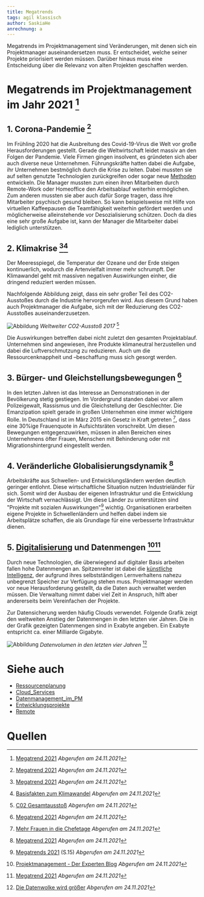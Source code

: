 ```yaml
---
title: Megatrends
tags: agil klassisch 
author: SaskiaHe 
anrechnung: a
---
```


Megatrends im Projektmanagement sind Veränderungen, mit denen sich ein Projektmanager auseinandersetzen muss. Er entscheidet, welche seiner Projekte priorisiert werden müssen. Darüber hinaus muss eine Entscheidung über die Relevanz von alten Projekten geschaffen werden.

# Megatrends im Projektmanagement im Jahr 2021 [^1]

## 1. Corona-Pandemie [^1]

Im Frühling 2020 hat die Ausbreitung des Covid-19-Virus die Welt vor große Herausforderungen gestellt. Gerade die Weltwirtschaft leidet massiv an den Folgen der Pandemie. Viele Firmen gingen insolvent, es gründeten sich aber auch diverse neue Unternehmen. Führungskräfte hatten dabei die Aufgabe, ihr Unternehmen bestmöglich durch die Krise zu leiten. Dabei mussten sie auf selten genutzte Technologien zurückgreifen oder sogar neue [Methoden](Methoden.md) entwickeln. Die Manager mussten zum einen ihren Mitarbeiten durch Remote-Work oder Homeoffice den Arbeitsablauf weiterhin ermöglichen. Zum anderen mussten sie aber auch dafür Sorge tragen, dass ihre Mitarbeiter psychisch gesund bleiben. So kann beispielsweise mit Hilfe von virtuellen Kaffeepausen die Teamfähigkeit weiterhin gefördert werden und möglicherweise alleinstehende vor Desozialisierung schützen. Doch da dies eine sehr große Aufgabe ist, kann der Manager die Mitarbeiter dabei lediglich unterstützen.

## 2. Klimakrise [^1][^2]

Der Meeresspiegel, die Temperatur der Ozeane und der Erde steigen kontinuerlich, wodurch die Artenvielfalt immer mehr schrumpft. Der Klimawandel geht mit massiven negativen Auswirkungen einher, die dringend reduziert werden müssen.

Nachfolgende Abbildung zeigt, dass ein sehr großer Teil des CO2-Ausstoßes durch die Industrie hervorgerufen wird. Aus diesem Grund haben auch Projektmanager die Aufgabe, sich mit der Reduzierung des CO2-Ausstoßes auseinanderzusetzen.

![Abbildung](https://github.com/SaskiaHe/ManagingProjectsSuccessfully.github.io/blob/cd402f9fcec0d79f1cf0a51ff1efcfedb74b8ab9/kb/Megatrends/Co2%20aussto%C3%9F.jpeg)
*Weltweiter CO2-Ausstoß 2017* [^3]

Die Auswirkungen betreffen dabei nicht zuletzt den gesamten Projektablauf. Unternehmen sind angewiesen, ihre Produkte klimaneutral herzustellen und dabei die Luftverschmutzung zu reduzieren. Auch um die Ressourcenknappheit und –beschaffung muss sich gesorgt werden. 

## 3. Bürger- und Gleichstellungsbewegungen [^1]

In den letzten Jahren ist das Interesse an Demonstrationen in der Bevölkerung stetig gestiegen. Im Vordergrund standen dabei vor allem Polizeigewalt, Rassismus und die Gleichstellung der Geschlechter. Die Emanzipation spielt gerade in großen Unternehmen eine immer wichtigere Rolle. In Deutschland ist im März 2015 ein Gesetz in Kraft getreten [^4], dass eine 30%ige Frauenquote in Aufsichtsräten vorschreibt. Um diesen Bewegungen entgegenzuwirken, müssen in allen Bereichen eines Unternehmens öfter Frauen, Menschen mit Behinderung oder mit Migrationshintergrund eingestellt werden. 

## 4. Veränderliche Globalisierungsdynamik [^1]

Arbeitskräfte aus Schwellen- und Entwicklungsländern werden deutlich geringer entlohnt. Diese wirtschaftliche Situation nutzen Industrieländer für sich. Somit wird der Ausbau der eigenen Infrastruktur und die Entwicklung der Wirtschaft vernachlässigt. Um diese Länder zu unterstützen sind "Projekte mit sozialen Auswirkungen"[^5] wichtig. Organisationen erarbeiten eigene Projekte in Schwellenländern und helfen dabei indem sie Arbeitsplätze schaffen, die als Grundlage für eine verbesserte Infrastruktur dienen. 

## 5. [Digitalisierung](Digitalisierung_im_PM.md) und Datenmengen [^6][^1]

Durch neue Technologien, die überwiegend auf digitaler Basis arbeiten fallen hohe Datenmengen an. Spitzenreiter ist dabei die [künstliche Intelligenz](KI_im_PM.md), der aufgrund ihres selbstständigen Lernverhaltens nahezu unbegrenzt Speicher zur Verfügung stehen muss. Projektmanager werden vor neue Herausforderung gestellt, da die Daten auch verwaltet werden müssen. Die Verwaltung nimmt dabei viel Zeit in Anspruch, hilft aber andererseits beim Vereinfachen der Projekte.

Zur Datensicherung werden häufig Clouds verwendet. Folgende Grafik zeigt den weltweiten Anstieg der Datenmengen in den letzten vier Jahren. Die in der Grafik gezeigten Datenmengen sind in Exabyte angeben. Ein Exabyte entspricht ca. einer Milliarde Gigabyte.

![Abbildung](https://github.com/SaskiaHe/ManagingProjectsSuccessfully.github.io/blob/5329365ce7afb12f8c512705252d9cff140b4d08/kb/Megatrends/iwd_2018_15_8-9_Clouds_Das_Datenvolumen_waechst.jpg)
*Datenvolumen in den letzten vier Jahren* [^7]

# Siehe auch

* [Ressourcenplanung](Ressourcenplanung.md)
* [Cloud_Services](Cloud_Services.md)
* [Datenmanagement_im_PM](Datenmanagement_im_PM.md)
* [Entwicklungsprojekte](Entwicklungsprojekte.md)
* [Remote](Remote_Projekte.md)

# Quellen

[^1]: [Megatrend 2021](https://www.pmi.org/-/media/pmi/documents/public/pdf/learning/thought-leadership/pmi-megatrends-2021.pdf?v=98673338-4401-43f3-b220-aef09ae15c12&sc_lang_temp=de-DE) *Abgerufen am 24.11.2021*
[^2]: [Basisfakten zum Klimawandel](https://www.deutsches-klima-konsortium.de/basisfakten) *Abgerufen am 24.11.2021*
[^3]: [C02 Gesamtausstoß](https://www.br.de/nachrichten/wissen/klimawandel-die-wichtigsten-co2-fakten-visualisiert,RbqFZV0) *Abgerufen am 24.11.2021*
[^4]: [Mehr Frauen in die Chefetage](https://www.lpb-bw.de/frauenquote-gesetz) *Abgerufen am 24.11.2021*
[^5]: [Megatrends 2021](https://www.pmi.org/-/media/pmi/documents/public/pdf/learning/thought-leadership/pmi-megatrends-2021.pdf?v=98673338-4401-43f3-b220-aef09ae15c12&sc_lang_temp=de-DE) (S.15) *Abgerufen am 24.11.2021*
[^6]: [Projektmanagement - Der Experten Blog](https://www.theprojectgroup.com/blog/projektmanagement-trends/) *Abgerufen am 24.11.2021*
[^7]: [Die Datenwolke wird größer](https://www.iwd.de/artikel/die-datenwolke-wird-groesser-397266/) *Abgerufen am 24.11.2021*
